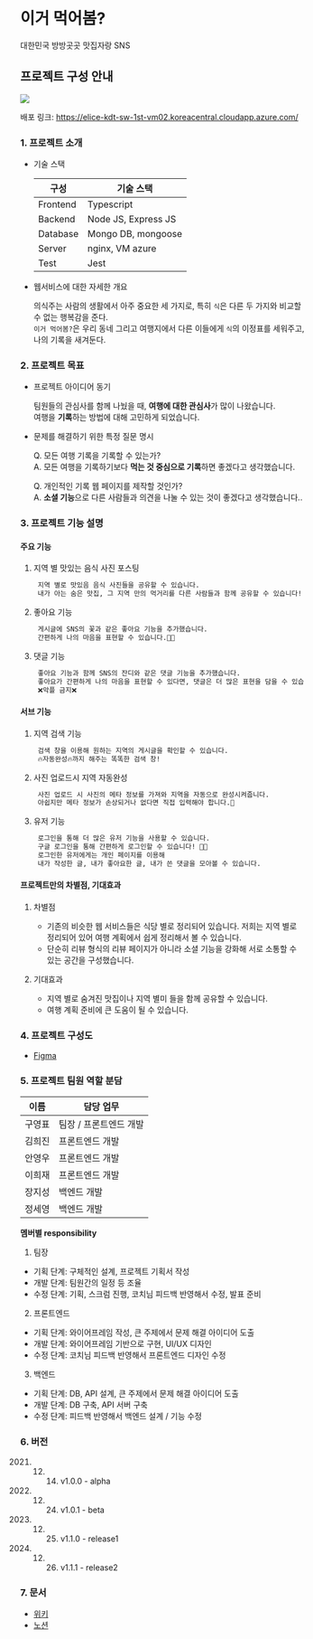 # 이거 먹어봄?

대한민국 방방곳곳 맛집자랑 SNS

## 프로젝트 구성 안내
![](https://images.velog.io/images/abcd8637/post/659d76bd-e558-4789-a5bc-9c392be0660c/Jan-04-2022%2008-35-03.gif)

배포 링크: https://elice-kdt-sw-1st-vm02.koreacentral.cloudapp.azure.com/

### 1. 프로젝트 소개

- 기술 스택

  | 구성     | 기술 스택           |
  | -------- | ------------------- |
  | Frontend | Typescript          |
  | Backend  | Node JS, Express JS |
  | Database | Mongo DB, mongoose  |
  | Server   | nginx, VM azure     |
  | Test     | Jest                |

- 웹서비스에 대한 자세한 개요

  의식주는 사람의 생활에서 아주 중요한 세 가지로, 특히 `식`은 다른 두 가지와 비교할 수 없는 행복감을 준다. <br>
  `이거 먹어봄?`은 우리 동네 그리고 여행지에서 다른 이들에게 `식`의 이정표를 세워주고, 나의 기록을 새겨둔다. <br>

### 2. 프로젝트 목표

- 프로젝트 아이디어 동기

  팀원들의 관심사를 함께 나눴을 때, **여행에 대한 관심사**가 많이 나왔습니다. <br>
  여행을 **기록**하는 방법에 대해 고민하게 되었습니다. <br>

- 문제를 해결하기 위한 특정 질문 명시

  Q. 모든 여행 기록을 기록할 수 있는가?<br>
  A. 모든 여행을 기록하기보다 **먹는 것 중심으로 기록**하면 좋겠다고 생각했습니다.<br>

  Q. 개인적인 기록 웹 페이지를 제작할 것인가? <br>
  A. **소셜 기능**으로 다른 사람들과 의견을 나눌 수 있는 것이 좋겠다고 생각했습니다..<br>

### 3. 프로젝트 기능 설명

#### 주요 기능

1. 지역 별 맛있는 음식 사진 포스팅

   ```txt
    지역 별로 맛있음 음식 사진들을 공유할 수 있습니다.
    내가 아는 숨은 맛집, 그 지역 만의 먹거리를 다른 사람들과 함께 공유할 수 있습니다!
   ```

2. 좋아요 기능

   ```txt
    게시글에 SNS의 꽃과 같은 좋아요 기능을 추가했습니다.
    간편하게 나의 마음을 표현할 수 있습니다.🙋🏻
   ```

3. 댓글 기능

   ```txt
    좋아요 기능과 함께 SNS의 잔디와 같은 댓글 기능을 추가했습니다.
    좋아요가 간편하게 나의 마음을 표현할 수 있다면, 댓글은 더 많은 표현을 담을 수 있습니다.
    ❌악플 금지❌
   ```

#### 서브 기능

1. 지역 검색 기능

   ```txt
    검색 창을 이용해 원하는 지역의 게시글을 확인할 수 있습니다.
    🔥자동완성🔥까지 해주는 똑똑한 검색 창!
   ```

2. 사진 업로드시 지역 자동완성

   ```txt
    사진 업로드 시 사진의 메타 정보를 가져와 지역을 자동으로 완성시켜줍니다.
    아쉽지만 메타 정보가 손상되거나 없다면 직접 입력해야 합니다.🥲
   ```

3. 유저 기능

   ```txt
    로그인을 통해 더 많은 유저 기능을 사용할 수 있습니다.
    구글 로그인을 통해 간편하게 로그인할 수 있습니다! 👍🏻
    로그인한 유저에게는 개인 페이지를 이용해
    내가 작성한 글, 내가 좋아요한 글, 내가 쓴 댓글을 모아볼 수 있습니다.
   ```

#### 프로젝트만의 차별점, 기대효과

1. 차별점

   - 기존의 비슷한 웹 서비스들은 식당 별로 정리되어 있습니다. 저희는 지역 별로 정리되어 있어 여행 계획에서 쉽게 정리해서 볼 수 있습니다.
   - 단순히 리뷰 형식의 리뷰 페이지가 아니라 소셜 기능을 강화해 서로 소통할 수 있는 공간을 구성했습니다.

2. 기대효과

   - 지역 별로 숨겨진 맛집이나 지역 별미 들을 함께 공유할 수 있습니다.
   - 여행 계획 준비에 큰 도움이 될 수 있습니다.

### 4. 프로젝트 구성도

- [Figma](https://www.figma.com/file/C8Sw3jVVoyYRQqfCUmrwib/Untitled?node-id=2%3A9)

### 5. 프로젝트 팀원 역할 분담

| 이름   | 담당 업무              |
| ------ | ---------------------- |
| 구영표 | 팀장 / 프론트엔드 개발 |
| 김희진 | 프론트엔드 개발        |
| 안영우 | 프론트엔드 개발        |
| 이희재 | 프론트엔드 개발        |
| 장지성 | 백엔드 개발            |
| 정세영 | 백엔드 개발            |

**멤버별 responsibility**

1. 팀장

- 기획 단계: 구체적인 설계, 프로젝트 기획서 작성
- 개발 단계: 팀원간의 일정 등 조율
- 수정 단계: 기획, 스크럼 진행, 코치님 피드백 반영해서 수정, 발표 준비

2. 프론트엔드

- 기획 단계: 와이어프레임 작성, 큰 주제에서 문제 해결 아이디어 도출
- 개발 단계: 와이어프레임 기반으로 구현, UI/UX 디자인
- 수정 단계: 코치님 피드백 반영해서 프론트엔드 디자인 수정

3. 백엔드

- 기획 단계: DB, API 설계, 큰 주제에서 문제 해결 아이디어 도출
- 개발 단계: DB 구축, API 서버 구축
- 수정 단계: 피드백 반영해서 백엔드 설계 / 기능 수정

### 6. 버전

2021. 12. 14. v1.0.0 - alpha
2022. 12. 24. v1.0.1 - beta
2023. 12. 25. v1.1.0 - release1
2024. 12. 26. v1.1.1 - release2

### 7. 문서

- [위키](https://kdt-gitlab.elice.io/sw-001-project/team2/have-u-tried-this/-/wikis/home)
- [노션](https://www.notion.so/elice/2-b52db7508f694b17b35bd286cf008e27)
